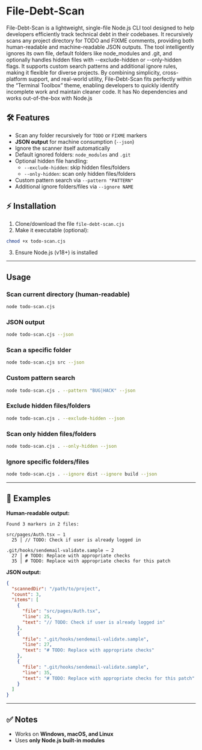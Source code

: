 # File-Debt-Scan
File-Debt-Scan is a lightweight, single-file Node.js CLI tool designed to help developers efficiently track technical debt in their codebases. It recursively scans any project directory for TODO and FIXME comments, providing both human-readable and machine-readable JSON outputs. The tool intelligently ignores its own file, default folders like node_modules and .git, and optionally handles hidden files with --exclude-hidden or --only-hidden flags. It supports custom search patterns and additional ignore rules, making it flexible for diverse projects. By combining simplicity, cross-platform support, and real-world utility, File-Debt-Scan fits perfectly within the “Terminal Toolbox” theme, enabling developers to quickly identify incomplete work and maintain cleaner code. It has No dependencies and works out-of-the-box with Node.js

## 🛠 Features

- Scan any folder recursively for `TODO` or `FIXME` markers  
- **JSON output** for machine consumption (`--json`)  
- Ignore the scanner itself automatically  
- Default ignored folders: `node_modules` and `.git`  
- Optional hidden file handling:
  - `--exclude-hidden`: skip hidden files/folders  
  - `--only-hidden`: scan only hidden files/folders  
- Custom pattern search via `--pattern "PATTERN"`  
- Additional ignore folders/files via `--ignore NAME`  

## ⚡ Installation

1. Clone/download the file `file-debt-scan.cjs`  
2. Make it executable (optional):

```bash
chmod +x todo-scan.cjs
````

3. Ensure Node.js (v18+) is installed

---

## Usage

### Scan current directory (human-readable)

```bash
node todo-scan.cjs
```

### JSON output

```bash
node todo-scan.cjs --json
```

### Scan a specific folder

```bash
node todo-scan.cjs src --json
```

### Custom pattern search

```bash
node todo-scan.cjs . --pattern "BUG|HACK" --json
```

### Exclude hidden files/folders

```bash
node todo-scan.cjs . --exclude-hidden --json
```

### Scan only hidden files/folders

```bash
node todo-scan.cjs . --only-hidden --json
```

### Ignore specific folders/files

```bash
node todo-scan.cjs . --ignore dist --ignore build --json
```

---

## 📄 Examples

**Human-readable output:**

```
Found 3 markers in 2 files:

src/pages/Auth.tsx — 1
  25 │ // TODO: Check if user is already logged in

.git/hooks/sendemail-validate.sample — 2
  27 │ # TODO: Replace with appropriate checks
  35 │ # TODO: Replace with appropriate checks for this patch
```

**JSON output:**

```json
{
  "scannedDir": "/path/to/project",
  "count": 3,
  "items": [
    {
      "file": "src/pages/Auth.tsx",
      "line": 25,
      "text": "// TODO: Check if user is already logged in"
    },
    {
      "file": ".git/hooks/sendemail-validate.sample",
      "line": 27,
      "text": "# TODO: Replace with appropriate checks"
    },
    {
      "file": ".git/hooks/sendemail-validate.sample",
      "line": 35,
      "text": "# TODO: Replace with appropriate checks for this patch"
    }
  ]
}
```

---

## ✅ Notes

* Works on **Windows, macOS, and Linux**
* Uses **only Node.js built-in modules**
